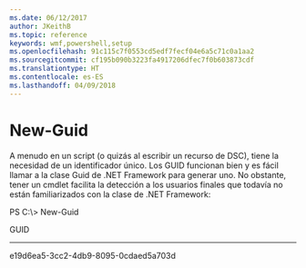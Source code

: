 ```yaml
---
ms.date: 06/12/2017
author: JKeithB
ms.topic: reference
keywords: wmf,powershell,setup
ms.openlocfilehash: 91c115c7f0553cd5edf7fecf04e6a5c71c0a1aa2
ms.sourcegitcommit: cf195b090b3223fa4917206dfec7f0b603873cdf
ms.translationtype: HT
ms.contentlocale: es-ES
ms.lasthandoff: 04/09/2018
---
```

# <a name="new-guid"></a>New-Guid
A menudo en un script (o quizás al escribir un recurso de DSC), tiene la necesidad de un identificador único. Los GUID funcionan bien y es fácil llamar a la clase Guid de .NET Framework para generar uno. No obstante, tener un cmdlet facilita la detección a los usuarios finales que todavía no están familiarizados con la clase de .NET Framework:

PS C:\\&gt; New-Guid

GUID

----

e19d6ea5-3cc2-4db9-8095-0cdaed5a703d